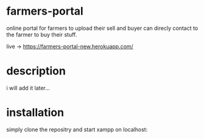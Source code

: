 # farmers-portal

online portal for farmers to upload their sell
and buyer can direcly contact to the farmer
to buy their stuff.

live -> https://farmers-portal-new.herokuapp.com/

# description

i will add it later...

# installation

simply clone the repositry 
and start xampp on localhost: 


